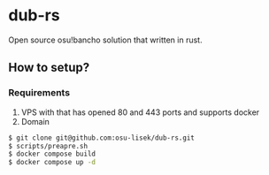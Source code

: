 # dub-rs
Open source osu!bancho solution that written in rust.

## How to setup?

### Requirements
1. VPS with that has opened 80 and 443 ports and supports docker
2. Domain

```sh
$ git clone git@github.com:osu-lisek/dub-rs.git
$ scripts/preapre.sh
$ docker compose build
$ docker compose up -d
```